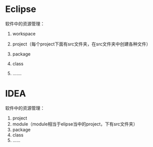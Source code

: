 # Eclipse

软件中的资源管理：

1. workspace

2. project（每个project下面有src文件夹，在src文件夹中创建各种文件）
3. package
4. class
5. .......







# IDEA

软件中的资源管理：

1. project
2. module（module相当于elipse当中的project，下有src文件夹）
3. package
4. class
5. ......

